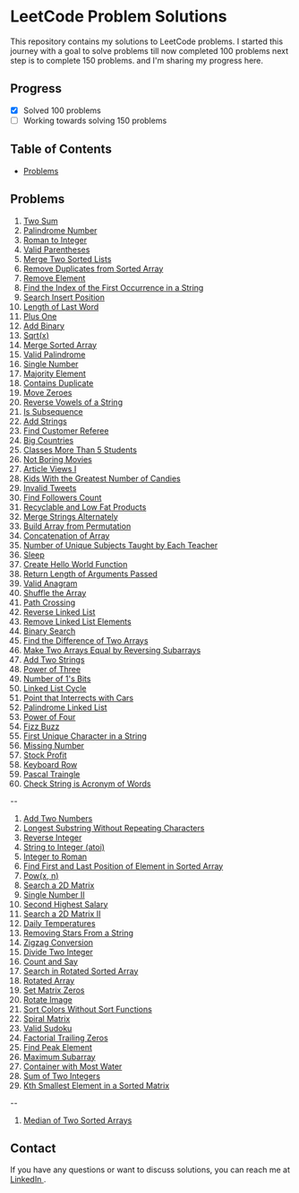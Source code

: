# LeetCode Problem Solutions

This repository contains my solutions to LeetCode problems. I started this journey with a goal to solve problems till now completed 100 problems next step is to complete 150 problems. and I'm sharing my progress here. 

## Progress

- [x] Solved 100 problems
- [ ] Working towards solving 150 problems

## Table of Contents

- [Problems](#problems)

## Problems

1. [Two Sum](https://leetcode.com/problems/two-sum/)
2. [Palindrome Number](https://leetcode.com/problems/palindrome-number/)
3. [Roman to Integer](https://leetcode.com/problems/roman-to-integer/) 
4. [Valid Parentheses](https://leetcode.com/problems/valid-parentheses/) 
5. [Merge Two Sorted Lists](https://leetcode.com/problems/merge-two-sorted-lists/) 
6. [Remove Duplicates from Sorted Array](https://leetcode.com/problems/remove-duplicates-from-sorted-array/) 
7. [Remove Element](https://leetcode.com/problems/remove-element/)
8. [Find the Index of the First Occurrence in a String](https://leetcode.com/problems/implement-strstr/)
9. [Search Insert Position](https://leetcode.com/problems/search-insert-position/) 
10. [Length of Last Word](https://leetcode.com/problems/length-of-last-word/) 
11. [Plus One](https://leetcode.com/problems/plus-one/) 
12. [Add Binary](https://leetcode.com/problems/add-binary/) 
13. [Sqrt(x)](https://leetcode.com/problems/sqrtx/) 
14. [Merge Sorted Array](https://leetcode.com/problems/merge-sorted-array/) 
15. [Valid Palindrome](https://leetcode.com/problems/valid-palindrome/) 
16. [Single Number](https://leetcode.com/problems/single-number/) 
17. [Majority Element](https://leetcode.com/problems/majority-element/) 
18. [Contains Duplicate](https://leetcode.com/problems/contains-duplicate/) 
19. [Move Zeroes](https://leetcode.com/problems/move-zeroes/) 
20. [Reverse Vowels of a String](https://leetcode.com/problems/reverse-vowels-of-a-string/) 
21. [Is Subsequence](https://leetcode.com/problems/is-subsequence/) 
22. [Add Strings](https://leetcode.com/problems/add-strings/) 
23. [Find Customer Referee](https://leetcode.com/problems/find-customer-referee/) 
24. [Big Countries](https://leetcode.com/problems/big-countries/) 
25. [Classes More Than 5 Students](https://leetcode.com/problems/classes-more-than-5-students/) 
26. [Not Boring Movies](https://leetcode.com/problems/not-boring-movies/) 
27. [Article Views I](https://leetcode.com/problems/article-views-i/) 
28. [Kids With the Greatest Number of Candies](https://leetcode.com/problems/kids-with-the-greatest-number-of-candies/) 
29. [Invalid Tweets](https://leetcode.com/problems/invalid-tweets/) 
30. [Find Followers Count](https://leetcode.com/problems/find-followers-count/) 
31. [Recyclable and Low Fat Products](https://leetcode.com/problems/recyclable-and-low-fat-products/) 
32. [Merge Strings Alternately](https://leetcode.com/problems/merge-strings-alternately/) 
33. [Build Array from Permutation](https://leetcode.com/problems/build-array-from-permutation/) 
34. [Concatenation of Array](https://leetcode.com/problems/concatenation-of-array/) 
35. [Number of Unique Subjects Taught by Each Teacher](https://leetcode.com/problems/number-of-unique-subjects-taught-by-each-teacher/) 
36. [Sleep](https://leetcode.com/problems/sleep/) 
37. [Create Hello World Function](https://leetcode.com/problems/create-hello-world-function/) 
38. [Return Length of Arguments Passed](https://leetcode.com/problems/return-length-of-arguments-passed/) 
39. [Valid Anagram](https://leetcode.com/problems/valid-anagram/)
40. [Shuffle the Array](https://leetcode.com/problems/shuffle-the-array/)
41. [Path Crossing](https://leetcode.com/problems/path-crossing/)
42. [Reverse Linked List](https://leetcode.com/problems/reverse-linked-list/)
43. [Remove Linked List Elements](https://leetcode.com/problems/remove-linked-list-elements/)
44. [Binary Search](https://leetcode.com/problems/binary-search/)
45. [Find the Difference of Two Arrays](https://leetcode.com/problems/find-the-difference-of-two-arrays/)
46. [Make Two Arrays Equal by Reversing Subarrays](https://leetcode.com/problems/make-two-arrays-equal-by-reversing-subarrays/)
47. [Add Two Strings](https://leetcode.com/problems/add-strings/)
48. [Power of Three](https://leetcode.com/problems/power-of-three/)
49. [Number of 1's Bits](https://leetcode.com/problems/number-of-1-bits/)
50. [Linked List Cycle](https://leetcode.com/problems/linked-list-cycle/)
51. [Point that Interrects with Cars](https://leetcode.com/contest/weekly-contest-362/problems/points-that-intersect-with-cars/)
52. [Palindrome Linked List](https://leetcode.com/problems/palindrome-linked-list/)
53. [Power of Four](https://leetcode.com/problems/power-of-four/)
54. [Fizz Buzz](https://leetcode.com/problems/fizz-buzz/)
55. [First Unique Character in a String](https://leetcode.com/problems/first-unique-character-in-a-string/)
56. [Missing Number](https://leetcode.com/problems/missing-number/)
57. [Stock Profit]()
58. [Keyboard Row]()
59. [Pascal Traingle]()
60. [Check String is Acronym of Words]()


--

1. [Add Two Numbers](https://leetcode.com/problems/add-two-numbers/) 
2. [Longest Substring Without Repeating Characters](https://leetcode.com/problems/longest-substring-without-repeating-characters/)
3. [Reverse Integer](https://leetcode.com/problems/reverse-integer/) 
4. [String to Integer (atoi)](https://leetcode.com/problems/string-to-integer-atoi/) 
5. [Integer to Roman](https://leetcode.com/problems/integer-to-roman/) 
6. [Find First and Last Position of Element in Sorted Array](https://leetcode.com/problems/find-first-and-last-position-of-element-in-sorted-array/) 
7. [Pow(x, n)](https://leetcode.com/problems/powx-n/) 
8. [Search a 2D Matrix](https://leetcode.com/problems/search-a-2d-matrix/) 
9. [Single Number II](https://leetcode.com/problems/single-number-ii/)
10. [Second Highest Salary](https://leetcode.com/problems/second-highest-salary/) 
11. [Search a 2D Matrix II](https://leetcode.com/problems/search-a-2d-matrix-ii/)
12. [Daily Temperatures](https://leetcode.com/problems/daily-temperatures/) 
13. [Removing Stars From a String](https://leetcode.com/problems/removing-stars-from-a-string/)
14. [Zigzag Conversion](https://leetcode.com/problems/zigzag-conversion/)
15. [Divide Two Integer](https://leetcode.com/problems/divide-two-integers/)
16. [Count and Say](https://leetcode.com/problems/count-and-say/)
17. [Search in Rotated Sorted Array](https://leetcode.com/problems/search-in-rotated-sorted-array/)
18. [Rotated Array](https://leetcode.com/problems/rotate-array/)
19. [Set Matrix Zeros](https://leetcode.com/problems/set-matrix-zeroes/)
20. [Rotate Image](https://leetcode.com/problems/rotate-image/)
21. [Sort Colors Without Sort Functions](https://leetcode.com/problems/sort-colors/)
22. [Spiral Matrix](https://leetcode.com/problems/spiral-matrix/)
23. [Valid Sudoku](https://leetcode.com/problems/valid-sudoku/)
24. [Factorial Trailing Zeros](https://leetcode.com/problems/factorial-trailing-zeroes/)
25. [Find Peak Element](https://leetcode.com/problems/find-peak-element/)
26. [Maximum Subarray](https://leetcode.com/problems/maximum-subarray/)
27. [Container with Most Water](https://leetcode.com/problems/container-with-most-water/)
28. [Sum of Two Integers](https://leetcode.com/problems/sum-of-two-integers/)
29. [Kth Smallest Element in a Sorted Matrix](https://leetcode.com/problems/kth-smallest-element-in-a-sorted-matrix/)


--

1. [Median of Two Sorted Arrays](https://leetcode.com/problems/median-of-two-sorted-arrays/) 

## Contact

If you have any questions or want to discuss solutions, you can reach me at <a href="https://linkedin.com/in/rathishkumar-m" target="_blank">
    LinkedIn
  </a>.


